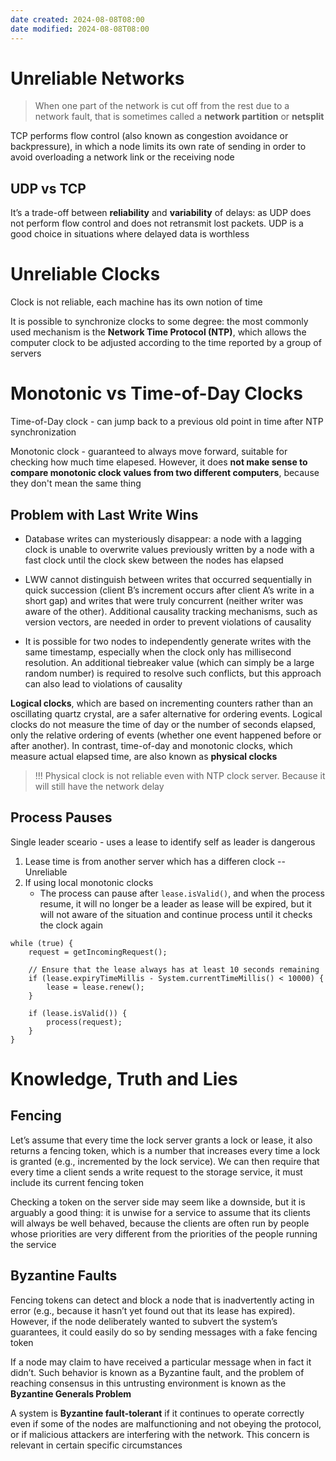 ```yaml
---
date created: 2024-08-08T08:00
date modified: 2024-08-08T08:00
---
```


# Unreliable Networks

> When one part of the network is cut off from the rest due to a network fault, that is sometimes called a **network partition** or **netsplit**

TCP performs flow control (also known as congestion avoidance or backpressure), in which a node limits its own rate of sending in order to avoid overloading a network link or the receiving node

## UDP vs TCP

It’s a trade-off between **reliability** and **variability** of delays: as UDP does not perform flow control and does not retransmit lost packets. UDP is a good choice in situations where delayed data is worthless

# Unreliable Clocks

Clock is not reliable, each machine has its own notion of time

It is possible to synchronize clocks to some degree: the most commonly used mechanism is the **Network Time Protocol (NTP)**, which allows the computer clock to be adjusted according to the time reported by a group of servers

# Monotonic vs Time-of-Day Clocks

Time-of-Day clock - can jump back to a previous old point in time after NTP synchronization

Monotonic clock - guaranteed to always move forward, suitable for checking how much time elapesed. However, it does **not make sense to compare monotonic clock values from two different computers**, because they don't mean the same thing

## Problem with Last Write Wins

- Database writes can mysteriously disappear: a node with a lagging clock is unable to overwrite
  values previously written by a node with a fast clock until the clock skew between the nodes has
  elapsed

- LWW cannot distinguish between writes that occurred sequentially in quick succession (client B’s increment occurs after client A’s write in a short gap) and writes that were truly concurrent (neither writer was aware of the other). Additional causality tracking mechanisms, such as version vectors, are needed in order to prevent violations of causality

- It is possible for two nodes to independently generate writes with the same timestamp, especially when the clock only has millisecond resolution. An additional tiebreaker value (which can simply be a large random number) is required to resolve such conflicts, but this approach can also lead to violations of causality

**Logical clocks**, which are based on incrementing counters rather than an oscillating quartz crystal, are a safer alternative for ordering events. Logical clocks do not measure the time of day or the number of seconds elapsed, only the relative ordering of events (whether one event happened before or after another). In contrast, time-of-day and monotonic clocks, which measure actual elapsed time, are also known as **physical clocks**

> !!! Physical clock is not reliable even with NTP clock server. Because it will still have the network delay

## Process Pauses

Single leader sceario - uses a lease to identify self as leader is dangerous

1. Lease time is from another server which has a differen clock -- Unreliable
2. If using local monotonic clocks
   - The process can pause after <code>lease.isValid()</code>, and when the process resume, it will no longer be a leader as lease will be expired,
     but it will not aware of the situation and continue process until it checks the clock again

```
while (true) {
    request = getIncomingRequest();

    // Ensure that the lease always has at least 10 seconds remaining
    if (lease.expiryTimeMillis - System.currentTimeMillis() < 10000) {
        lease = lease.renew();
    }

    if (lease.isValid()) {
        process(request);
    }
}

```

# Knowledge, Truth and Lies
## Fencing
Let’s assume that every time the lock server grants a lock or lease, it also returns a fencing token, which is a number that increases every time a lock is granted (e.g., incremented by the lock service). We can then require that every time a client sends a write request to the storage service, it must include its current fencing token

Checking a token on the server side may seem like a downside, but it is arguably a good thing: it is unwise for a service to assume that its clients will always be well behaved, because the clients are often run by people whose priorities are very different from the priorities of the people running the service

## Byzantine Faults
Fencing tokens can detect and block a node that is inadvertently acting in error (e.g., because it hasn’t yet found out that its lease has expired). However, if the node deliberately wanted to subvert the system’s guarantees, it could easily do so by sending messages with a fake fencing token

If a node may claim to have received a particular message when in fact it didn’t. Such behavior is known as a Byzantine fault, and the problem of reaching consensus in this untrusting environment is known as the **Byzantine Generals Problem**

A system is **Byzantine fault-tolerant** if it continues to operate correctly even if some of the nodes are malfunctioning and not obeying the protocol, or if malicious attackers are interfering with the network. This concern is relevant in certain specific circumstances
